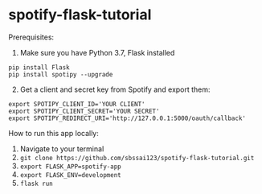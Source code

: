 # spotify-flask-tutorial

Prerequisites:

1. Make sure you have Python 3.7, Flask installed
```
pip install Flask
pip install spotipy --upgrade
```

2. Get a client and secret key from Spotify and export them: 
```
export SPOTIPY_CLIENT_ID='YOUR CLIENT'
export SPOTIPY_CLIENT_SECRET='YOUR SECRET'
export SPOTIPY_REDIRECT_URI='http://127.0.0.1:5000/oauth/callback'
```

How to run this app locally:

1. Navigate to your terminal
2. `git clone https://github.com/sbssai123/spotify-flask-tutorial.git`
3. `export FLASK_APP=spotify-app`
4. `export FLASK_ENV=development`
5. `flask run`